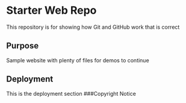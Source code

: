 # Starter Web Repo

This repository is for showing how Git and GitHub work that is correct

## Purpose

Sample website with plenty of files for demos to continue

## Deployment
This is the deployment section
###Copyright Notice
